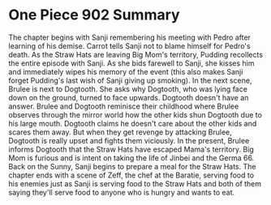One Piece 902 Summary
=====================

The chapter begins with Sanji remembering his meeting with Pedro after learning of his demise. Carrot tells Sanji not to blame himself for Pedro's death. As the Straw Hats are leaving Big Mom's territory, Pudding recollects the entire episode with Sanji.  As she bids farewell to Sanji, she kisses him and immediately wipes his memory of the event (this also makes Sanji forget Pudding's last wish of Sanji giving up smoking). In the next scene, Brulee is next to Dogtooth. She asks why Dogtooth, who was lying face down on the ground, turned to face upwards. Dogtooth doesn't have an answer. Brulee and Dogtooth reminisce their childhood where Brulee observes through the mirror world how the other kids shun Dogtooth due to his large mouth. Dogtooth claims he doesn't care about the other kids and scares them away. But when they get revenge by attacking Brulee, Dogtooth is really upset and fights them viciously. In the present, Brulee informs Dogtooth that the Straw Hats have escaped Mama's territory. Big Mom is furious and is intent on taking the life of Jinbei and the Germa 66. Back on the Sunny, Sanji begins to prepare a meal for the Straw Hats. The chapter ends with a scene of Zeff, the chef at the Baratie, serving food to his enemies just as Sanji is serving food to the Straw Hats and both of them saying they'll serve food to anyone who is hungry and wants to eat.

